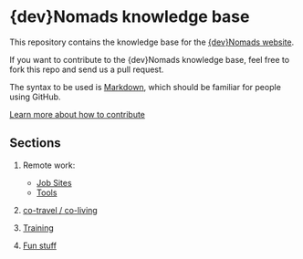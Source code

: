 # {dev}Nomads knowledge base

This repository contains the knowledge base for the [{dev}Nomads website](http://www.devnomads.io).

If you want to contribute to the {dev}Nomads knowledge base, feel free to fork this repo and send us a pull request. 

The syntax to be used is [Markdown](https://help.github.com/articles/markdown-basics/), which should be familiar for people using GitHub.  

[Learn more about how to contribute](articles/01-intro/01-contribute.markdown)

## Sections

1. Remote work:

    * [Job Sites](articles/02-remote-work/01-job-sites.markdown)
    * [Tools](articles/02-remote-work/02-tools.markdown)
    
2. [co-travel / co-living](articles/03-cotravel/00-intro.markdown)

3. [Training](articles/04-training/00-intro.markdown)

4. [Fun stuff](articles/05-funstuff/)
